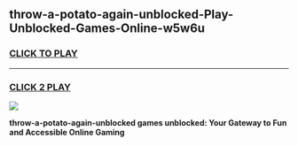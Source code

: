 
## throw-a-potato-again-unblocked-Play-Unblocked-Games-Online-w5w6u
<h3>
<a href="https://premium76.site?title=throw-a-potato-again-unblocked&ref=25A">CLICK TO PLAY</a></h3>
<hr>

<h3>
<a href="https://premium76.site?title=throw-a-potato-again-unblocked&ref=25A">CLICK 2 PLAY</a>
  
</h3>

<a href="https://premium76.site?title=throw-a-potato-again-unblocked&ref=25A"><img src="https://clearcache.store/games.png"></a>


**throw-a-potato-again-unblocked games unblocked: Your Gateway to Fun and Accessible Online Gaming**
